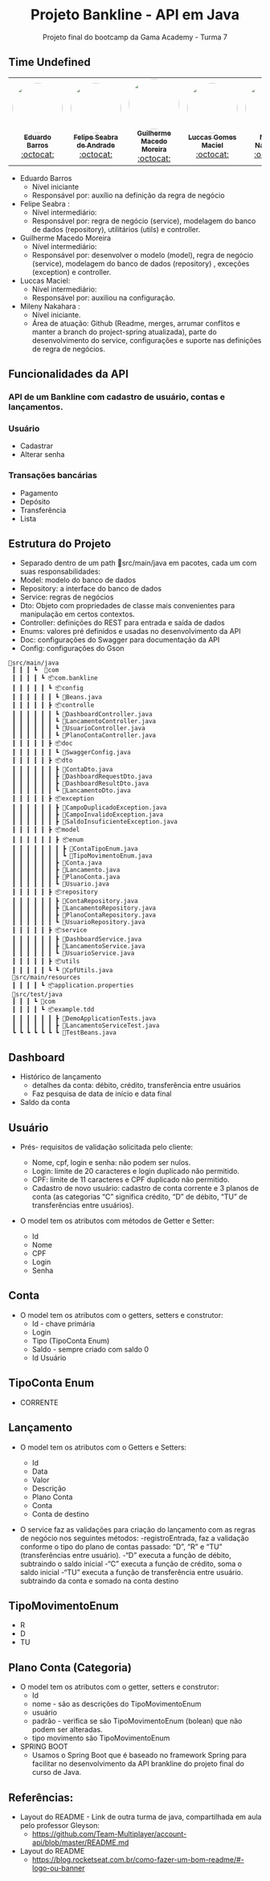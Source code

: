 <h1 align="center">  Projeto Bankline - API em Java </h1> 
<p align="center"> Projeto final do bootcamp da Gama Academy - Turma 7 </p>
<h4 align="center"> 
	
</h4>

## Time Undefined

<table align="center">
  <tr>
    <td align="center"><a href="https://github.com/edbbarros"><img style="border-radius: 50%;" src="https://avatars.githubusercontent.com/u/39862684?s=100&v=4" width="100px;" alt=""/><br /><sub><b>Eduardo Barros</b></sub></a><br /><a href="https://github.com/edbbarros" title="Undefined">:octocat:</a></td>
    <td align="center"><a href="https://github.com/felipeks"><img style="border-radius: 50%;" src="https://avatars.githubusercontent.com/u/7027100?s=400&u=b5349a8eb59349dfdcf65177d343a8215b038ce3&v=4" width="100px;" alt=""/><br /><sub><b>Felipe Seabra de Andrade</b></sub></a><br /><a href="https://github.com/felipeks" title="Undefined">:octocat:</a></td>
    <td align="center"><a href="https://github.com/GuiMM"><img style="border-radius: 50%;" src="https://avatars.githubusercontent.com/u/11179757?s=100&v=4" width="100px;" alt=""/><br /><sub><b>Guilherme Macedo Moreira</b></sub></a><br /><a href="https://github.com/GuiMM" title="Undefined">:octocat:</a></td>
    <td align="center"><a href="https://github.com/luccasgo"><img style="border-radius: 50%;" src="https://avatars.githubusercontent.com/u/37374094?s=460&u=5f02a573a9417bcc798a907fafdb9bf6d8181cf9&v=4" width="100px;" alt=""/><br /><sub><b>Luccas Gomes Maciel</b></sub></a><br /><a href="https://github.com/luccasgo" title="Undefined">:octocat:</a></td>
    <td align="center"><a href="https://github.com/milenynakahara"><img style="border-radius: 50%;" src="https://avatars.githubusercontent.com/u/60037260?s=460&u=15c07c3c4011e0a2159cf7092feb8aea4e47d997&v=4" width="100px;" alt=""/><br /><sub><b>Mileny Nakahara</b></sub></a><br /><a href="https://github.com/milenynakahara" title="Undefined">:octocat:</a></td>
 </tr>
</table>


- Eduardo Barros 
  - Nível iniciante
  - Responsável por: auxílio na definição da regra de negócio 
- Felipe Seabra :
  - Nível intermediário: 
  - Responsável por:  regra de negócio (service),  modelagem do banco de dados (repository), utilitários (utils) e controller.
- Guilherme Macedo Moreira 
  - Nível intermediário:
  - Responsável por:  desenvolver o modelo (model), regra de negócio (service),  modelagem do banco de dados (repository) , exceções (exception) e controller.
- Luccas Maciel:
  - Nível intermediário:
  - Responsável por: auxiliou na configuração. 
- Mileny Nakahara :
  - Nível iniciante.
  - Área de atuação: Github (Readme, merges, arrumar conflitos e manter a branch do project-spring atualizada), parte do desenvolvimento do service,  configurações e suporte nas definições de regra de negócios. 

## Funcionalidades da API
### API de um Bankline com cadastro de usuário, contas e lançamentos.
### Usuário
- Cadastrar
- Alterar senha 

### Transações bancárias
- Pagamento
- Depósito
- Transferência
- Lista

## Estrutura do Projeto
- Separado dentro de um path 📂src/main/java em pacotes, cada um com suas responsabilidades: 
- Model: modelo do banco de dados  
- Repository: a interface do banco de dados
- Service: regras de negócios
- Dto:  Objeto com propriedades de classe mais convenientes para manipulação em certos contextos. 
- Controller: definições do REST para entrada e saída de dados
- Enums: valores pré definidos e usadas no desenvolvimento da API
- Doc: configurações do Swagger para documentação da API
- Config: configurações do Gson

```
📂src/main/java
 ┃ ┃ ┃ ┗  📂com
 ┃ ┃ ┃ ┃ ┗ 📦com.bankline
 ┃ ┃ ┃ ┃ ┃ ┗ 📦config
 ┃ ┃ ┃ ┃ ┃ ┃ ┗ 📜Beans.java
 ┃ ┃ ┃ ┃ ┃ ┣ 📦controlle
 ┃ ┃ ┃ ┃ ┃ ┃ ┗ 📜DashboardController.java
 ┃ ┃ ┃ ┃ ┃ ┃ ┗ 📜LancamentoController.java
 ┃ ┃ ┃ ┃ ┃ ┃ ┗ 📜UsuarioController.java
 ┃ ┃ ┃ ┃ ┃ ┃ ┗ 📜PlanoContaController.java
 ┃ ┃ ┃ ┃ ┃ ┣ 📦doc
 ┃ ┃ ┃ ┃ ┃ ┃ ┗ 📜SwaggerConfig.java
 ┃ ┃ ┃ ┃ ┃ ┣ 📦dto
 ┃ ┃ ┃ ┃ ┃ ┃ ┣ 📜ContaDto.java
 ┃ ┃ ┃ ┃ ┃ ┃ ┣ 📜DashboardRequestDto.java
 ┃ ┃ ┃ ┃ ┃ ┃ ┣ 📜DashboardResultDto.java
 ┃ ┃ ┃ ┃ ┃ ┃ ┗ 📜LancamentoDto.java
 ┃ ┃ ┃ ┃ ┃ ┣ 📦exception
 ┃ ┃ ┃ ┃ ┃ ┃ ┣ 📜CampoDuplicadoException.java
 ┃ ┃ ┃ ┃ ┃ ┃ ┣ 📜CampoInvalidoException.java
 ┃ ┃ ┃ ┃ ┃ ┃ ┣ 📜SaldoInsuficienteException.java
 ┃ ┃ ┃ ┃ ┃ ┣ 📦model
 ┃ ┃ ┃ ┃ ┃ ┃ ┣ 📦enum
 ┃ ┃ ┃ ┃ ┃ ┃ ┃ ┣ 📜ContaTipoEnum.java
 ┃ ┃ ┃ ┃ ┃ ┃ ┃ ┗ 📜TipoMovimentoEnum.java
 ┃ ┃ ┃ ┃ ┃ ┃ ┣ 📜Conta.java
 ┃ ┃ ┃ ┃ ┃ ┃ ┣ 📜Lancamento.java
 ┃ ┃ ┃ ┃ ┃ ┃ ┣ 📜PlanoConta.java
 ┃ ┃ ┃ ┃ ┃ ┃ ┗ 📜Usuario.java
 ┃ ┃ ┃ ┃ ┃ ┣ 📦repository
 ┃ ┃ ┃ ┃ ┃ ┃ ┣ 📜ContaRepository.java
 ┃ ┃ ┃ ┃ ┃ ┃ ┣ 📜LancamentoRepository.java
 ┃ ┃ ┃ ┃ ┃ ┃ ┣ 📜PlanoContaRepository.java
 ┃ ┃ ┃ ┃ ┃ ┃ ┗ 📜UsuarioRepository.java
 ┃ ┃ ┃ ┃ ┃ ┣ 📦service
 ┃ ┃ ┃ ┃ ┃ ┃ ┣ 📜DashboardService.java
 ┃ ┃ ┃ ┃ ┃ ┃ ┣ 📜LancamentoService.java
 ┃ ┃ ┃ ┃ ┃ ┃ ┗ 📜UsuarioService.java
 ┃ ┃ ┃ ┃ ┃ ┣ 📦utils
 ┃ ┃ ┃ ┃ ┃ ┗ ┗ 📜CpfUtils.java
 📂src/main/resources
 ┃ ┃ ┃ ┃ ┗ 📦application.properties
 📂src/test/java
 ┃ ┃ ┃ ┗ 📂com
 ┃ ┃ ┃ ┃ ┗ 📦example.tdd
 ┃ ┃ ┃ ┃ ┃ ┃ ┣ 📜DemoApplicationTests.java
 ┃ ┃ ┃ ┃ ┃ ┃ ┣ 📜LancamentoServiceTest.java
 ┗ ┗ ┗ ┗ ┗ ┗ ┗ 📜TestBeans.java
```
## Dashboard
- Histórico de lançamento
  - detalhes da conta: débito, crédito, transferência entre usuários
  - Faz pesquisa de data de início e data final
- Saldo da conta
 
## Usuário
- Prés- requisitos de validação solicitada pelo cliente: 
  - Nome, cpf, login e senha: não podem ser nulos.
  - Login: limite de 20 caracteres e login duplicado não permitido.
  - CPF: limite de 11 caracteres e CPF duplicado não permitido.
  - Cadastro de novo usuário: cadastro de conta corrente e 3 planos de conta (as categorias “C” significa crédito, “D” de débito, “TU” de transferências entre usuários). 

- O model tem os atributos com métodos de Getter e Setter:
  - Id
  - Nome 
  - CPF
  - Login
  - Senha

## Conta
- O model tem os atributos com o getters, setters e construtor:
  - Id - chave primária
  - Login 
  - Tipo (TipoConta Enum)
  - Saldo - sempre criado com saldo 0
  - Id Usuário

## TipoConta Enum
  - CORRENTE

## Lançamento
- O model tem os atributos com o Getters e Setters:
  - Id
  - Data
  - Valor
  - Descrição
  - Plano Conta
  - Conta
  - Conta de destino 
 
- O service faz as validações para criação do lançamento com as regras de negócio nos seguintes métodos:
  -registroEntrada, faz a validação conforme o tipo do plano de contas passado: “D”, “R” e “TU” (transferências entre usuário).
  -“D” executa a função de débito, subtraindo o saldo inicial
  -“C” executa a função de crédito, soma o saldo inicial
  -“TU” executa a função de transferência entre usuário. subtraindo da conta e somado na conta destino  

## TipoMovimentoEnum
  - R
  - D
  - TU

## Plano Conta (Categoria)
- O model tem os atributos com o getter, setters e construtor:
  - Id
  - nome - são as descrições do TipoMovimentoEnum
  - usuário
  - padrão - verifica se são TipoMovimentoEnum (bolean) que não podem ser alteradas. 
  - tipo movimento são TipoMovimentoEnum
- SPRING BOOT
  - Usamos o Spring Boot  que é baseado no framework Spring para facilitar no desenvolvimento da API brankline do projeto final do curso de Java.

## Referências:
- Layout do README - Link de outra turma de java, compartilhada em aula pelo professor Gleyson: 
  - https://github.com/Team-Multiplayer/account-api/blob/master/README.md
- Layout do README 
  - https://blog.rocketseat.com.br/como-fazer-um-bom-readme/#-logo-ou-banner
